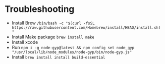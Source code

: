 # Troubleshooting

* Install Brew
``
/bin/bash -c "$(curl -fsSL https://raw.githubusercontent.com/Homebrew/install/HEAD/install.sh)"
``
* Install Make package
``
brew install make
``
* Install xcode
* Run
``
npm i -g node-gyp@latest && npm config set node_gyp "/usr/local/lib/node_modules/node-gyp/bin/node-gyp.js"
``
* Install 
``
brew install install build-essential
``

